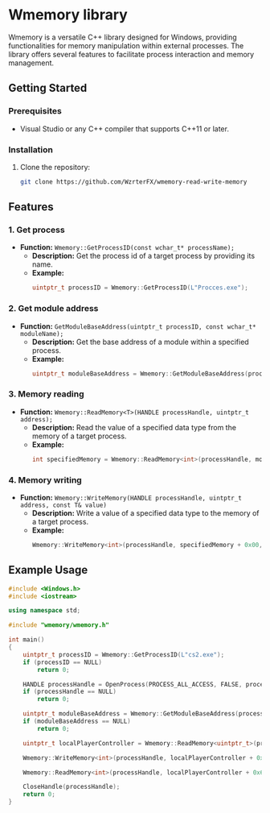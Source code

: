 # Wmemory library

Wmemory is a versatile C++ library designed for Windows, providing functionalities for memory manipulation within external processes.
The library offers several features to facilitate process interaction and memory management.


## Getting Started

### Prerequisites
- Visual Studio or any C++ compiler that supports C++11 or later.

### Installation
1. Clone the repository:
   ```bash
   git clone https://github.com/WzrterFX/wmemory-read-write-memory
   ```



## Features

### 1. Get process
- **Function:** `Wmemory::GetProcessID(const wchar_t* processName);`
  - **Description:** Get the process id of a target process by providing its name.
  - **Example:**
    ```cpp
    uintptr_t processID = Wmemory::GetProcessID(L"Procces.exe");
    ```

### 2. Get module address
- **Function:** `GetModuleBaseAddress(uintptr_t processID, const wchar_t* moduleName);`
  - **Description:** Get the base address of a module within a specified process.
  - **Example:**
    ```cpp
    uintptr_t moduleBaseAddress = Wmemory::GetModuleBaseAddress(processID, L"target.dll");
    ```

### 3. Memory reading
- **Function:** `Wmemory::ReadMemory<T>(HANDLE processHandle, uintptr_t address);`
  - **Description:** Read the value of a specified data type from the memory of a target process.
  - **Example:**
    ```cpp
    int specifiedMemory = Wmemory::ReadMemory<int>(processHandle, moduleBaseAddress + 0x00);
    ```

### 4. Memory writing
- **Function:** `Wmemory::WriteMemory(HANDLE processHandle, uintptr_t address, const T& value)`
  - **Description:** Write a value of a specified data type to the memory of a target process.
  - **Example:**
    ```cpp
    Wmemory::WriteMemory<int>(processHandle, specifiedMemory + 0x00, 16);
    ```


## Example Usage

```cpp
#include <Windows.h>
#include <iostream>

using namespace std;

#include "wmemory/wmemory.h"

int main()
{
    uintptr_t processID = Wmemory::GetProcessID(L"cs2.exe");
    if (processID == NULL)
        return 0;

    HANDLE processHandle = OpenProcess(PROCESS_ALL_ACCESS, FALSE, processID);
    if (processHandle == NULL)
        return 0;

    uintptr_t moduleBaseAddress = Wmemory::GetModuleBaseAddress(processID, L"client.dll");
    if (moduleBaseAddress == NULL)
        return 0;

    uintptr_t localPlayerController = Wmemory::ReadMemory<uintptr_t>(processHandle, moduleBaseAddress + 0x180AA20);

    Wmemory::WriteMemory<int>(processHandle, localPlayerController + 0x6D4, 144);

    Wmemory::ReadMemory<int>(processHandle, localPlayerController + 0x6D4);

    CloseHandle(processHandle);
    return 0;
}
```
